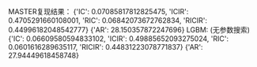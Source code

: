 MASTER复现结果：
{'IC': 0.07085817812825475, 'ICIR': 0.4705291660108001, 'RIC': 0.06842073672762834, 'RICIR': 0.44996182048542777}
{'AR': 28.150357872247696}
LGBM: (无参数搜索)
{'IC': 0.06609580594833102, 'ICIR': 0.49885652093275024, 'RIC': 0.0601616289635117, 'RICIR': 0.44831223078771837}
{'AR': 27.94449618458748}